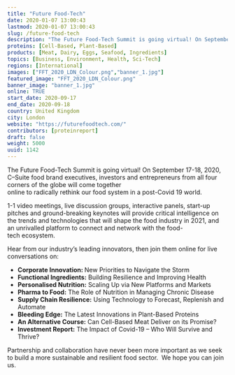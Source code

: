 ```yaml
---
title: "Future Food-Tech"
date: 2020-01-07 13:00:43
lastmod: 2020-01-07 13:00:43
slug: /future-food-tech
description: "The Future Food-Tech Summit is going virtual! On September 17-18, 2020, C–Suite food brand executives, investors and entrepreneurs from all four corners of the globe will come together online to radically rethink our food system in a post-Covid 19 world.  1-1 video meetings, live discussion groups, interactive panels, start-up pitches and ground-breaking keynotes will provide critical intelligence on the trends and technologies that will shape the food industry in 2021, and an unrivalled platform to connect and network with the food-tech ecosystem. "
proteins: [Cell-Based, Plant-Based]
products: [Meat, Dairy, Eggs, Seafood, Ingredients]
topics: [Business, Environment, Health, Sci-Tech]
regions: [International]
images: ["FFT_2020_LDN_Colour.png","banner_1.jpg"]
featured_image: "FFT_2020_LDN_Colour.png"
banner_image: "banner_1.jpg"
online: TRUE
start_date: 2020-09-17
end_date: 2020-09-18
country: United Kingdom
city: London
website: "https://futurefoodtech.com/"
contributors: [proteinreport]
draft: false
weight: 5000
uuid: 1142
---
```

<p>The Future Food-Tech Summit is going virtual! On September 17-18, 2020, C–Suite food brand executives, investors and entrepreneurs from all four corners of the globe will come together online to radically rethink our food system in a post-Covid 19 world.  </p>
<p>1-1 video meetings, live discussion groups, interactive panels, start-up pitches and ground-breaking keynotes will provide critical intelligence on the trends and technologies that will shape the food industry in 2021, and an unrivalled platform to connect and network with the food-tech ecosystem. </p>
<p>Hear from our industry’s leading innovators, then join them online for live conversations on: </p>
<ul>
<li><strong>Corporate Innovation: </strong>New Priorities to Navigate the Storm</li>
<li><strong>Functional Ingredients:</strong> Building Resilience and Improving Health </li>
<li><strong>Personalised Nutrition</strong><strong>:</strong> Scaling Up via New Platforms and Markets  </li>
<li><strong>Pharma to Food:</strong> The Role of Nutrition in Managing Chronic Disease </li>
<li><strong>Supply Chain Resilience:</strong> Using Technology to Forecast, Replenish and Automate </li>
<li><strong>Bleeding Edge:</strong> The Latest Innovations in Plant-Based Proteins</li>
<li><strong>An Alternative Course:</strong> Can Cell-Based Meat Deliver on its Promise? </li>
<li><strong>Investment Report:</strong> The Impact of Covid-19 – Who Will Survive and Thrive? </li>
</ul>
<p>Partnership and collaboration have never been more important as we seek to build a more sustainable and resilient food sector.  We hope you can join us.</p>
